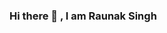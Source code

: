 ### Hi there 👋 , I am Raunak Singh

<!--
**Raunaksingh100/Raunaksingh100** is a ✨ _special_ ✨ repository because its `README.md` (this file) appears on your GitHub profile.

Here are some ideas to get you started:

- 🔭 I’m currently working on ... Fossaisa Projects
- 💬 Ask me about ... Javascript & Open source
- 📫 How to reach me: ... raunak043@gmail.com
- ⚡ Fun fact: ... Coffee over anything!!
-->
